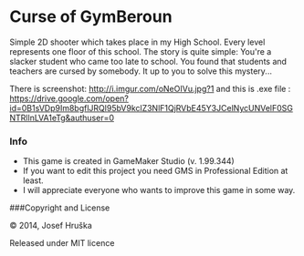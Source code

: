 # Curse of GymBeroun

Simple 2D shooter which takes place in my High School. Every level represents one floor of this school. The story is quite simple: You're a slacker student who came too late to school. You found that students and teachers are cursed by somebody. It up to you to solve this mystery...

There is screenshot: http://i.imgur.com/oNeOIVu.jpg?1 
and this is .exe file : https://drive.google.com/open?id=0B1sVDp9Im8bgflJRQl95bV9kclZ3NlF1QjRVbE45Y3JCelNycUNVelF0SGNTRllnLVA1eTg&authuser=0

### Info

* This game is created in GameMaker Studio (v. 1.99.344)
* If you want to edit this project you need GMS in Professional Edition at least.
* I will appreciate everyone who wants to improve this game in some way.

###Copyright and License

© 2014, Josef Hruška

Released under MIT licence
